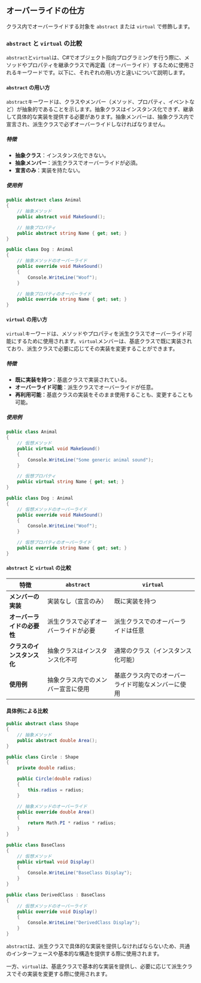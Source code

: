## オーバーライドの仕方

クラス内でオーバーライドする対象を `abstract` または `virtual` で修飾します。

### `abstract` と `virtual` の比較

`abstract`と`virtual`は、C#でオブジェクト指向プログラミングを行う際に、メソッドやプロパティを継承クラスで再定義（オーバーライド）するために使用されるキーワードです。以下に、それぞれの用い方と違いについて説明します。

#### `abstract` の用い方

`abstract`キーワードは、クラスやメンバー（メソッド、プロパティ、イベントなど）が抽象的であることを示します。抽象クラスはインスタンス化できず、継承して具体的な実装を提供する必要があります。抽象メンバーは、抽象クラス内で宣言され、派生クラスで必ずオーバーライドしなければなりません。

##### 特徴
- **抽象クラス**：インスタンス化できない。
- **抽象メンバー**：派生クラスでオーバーライドが必須。
- **宣言のみ**：実装を持たない。

##### 使用例

```csharp
public abstract class Animal
{
    // 抽象メソッド
    public abstract void MakeSound();

    // 抽象プロパティ
    public abstract string Name { get; set; }
}

public class Dog : Animal
{
    // 抽象メソッドのオーバーライド
    public override void MakeSound()
    {
        Console.WriteLine("Woof");
    }

    // 抽象プロパティのオーバーライド
    public override string Name { get; set; }
}
```

#### `virtual` の用い方

`virtual`キーワードは、メソッドやプロパティを派生クラスでオーバーライド可能にするために使用されます。`virtual`メンバーは、基底クラスで既に実装されており、派生クラスで必要に応じてその実装を変更することができます。

##### 特徴
- **既に実装を持つ**：基底クラスで実装されている。
- **オーバーライド可能**：派生クラスでオーバーライドが任意。
- **再利用可能**：基底クラスの実装をそのまま使用することも、変更することも可能。

##### 使用例

```csharp
public class Animal
{
    // 仮想メソッド
    public virtual void MakeSound()
    {
        Console.WriteLine("Some generic animal sound");
    }

    // 仮想プロパティ
    public virtual string Name { get; set; }
}

public class Dog : Animal
{
    // 仮想メソッドのオーバーライド
    public override void MakeSound()
    {
        Console.WriteLine("Woof");
    }

    // 仮想プロパティのオーバーライド
    public override string Name { get; set; }
}
```

#### `abstract` と `virtual` の比較

| 特徴                     | `abstract`                           | `virtual`                              |
|--------------------------|--------------------------------------|----------------------------------------|
| **メンバーの実装**       | 実装なし（宣言のみ）                 | 既に実装を持つ                         |
| **オーバーライドの必要性**| 派生クラスで必ずオーバーライドが必要 | 派生クラスでのオーバーライドは任意     |
| **クラスのインスタンス化**| 抽象クラスはインスタンス化不可       | 通常のクラス（インスタンス化可能）     |
| **使用例**               | 抽象クラス内でのメンバー宣言に使用   | 基底クラス内でのオーバーライド可能なメンバーに使用 |

#### 具体例による比較

```csharp
public abstract class Shape
{
    // 抽象メソッド
    public abstract double Area();
}

public class Circle : Shape
{
    private double radius;

    public Circle(double radius)
    {
        this.radius = radius;
    }

    // 抽象メソッドのオーバーライド
    public override double Area()
    {
        return Math.PI * radius * radius;
    }
}

public class BaseClass
{
    // 仮想メソッド
    public virtual void Display()
    {
        Console.WriteLine("BaseClass Display");
    }
}

public class DerivedClass : BaseClass
{
    // 仮想メソッドのオーバーライド
    public override void Display()
    {
        Console.WriteLine("DerivedClass Display");
    }
}
```

`abstract`は、派生クラスで具体的な実装を提供しなければならないため、共通のインターフェースや基本的な構造を提供する際に使用されます。

一方、`virtual`は、基底クラスで基本的な実装を提供し、必要に応じて派生クラスでその実装を変更する際に使用されます。
